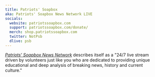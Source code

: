 ```yaml
---
title: Patriots' Soapbox
aka: Patriots' Soapbox News Network LIVE
socials:
  website: patriotssoapbox.com
  support: patriotssoapbox.com/donate/
  merch: shop.patriotssoapbox.com
  twitter: NotPsb
  dlive: psb
---
```


[_Patriots' Soapbox News Network_](https://patriotssoapbox.com/about/)
describes itself as a "24/7 live stream driven by volunteers just like you who
are dedicated to providing unique educational and deep analysis of breaking
news, history and current culture."
